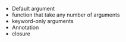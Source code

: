 - Default argument
- function that take any number of arguments
- keyword-only arguments
- Annotation
- closure